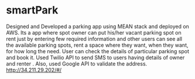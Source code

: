 # smartPark
Designed and Developed a parking app using MEAN stack and deployed on AWS. 
Its a app where spot owner can put his/her vacant parking spot on rent just by entering few required information and other users can see all the available parking spots, rent a space where they want, when they want, for how long the need.
User can check the details of particular parking spot and book it. 
Used Twilio API to send SMS to users having details of owner and renter .
Also, used Google API to validate the address.
http://34.211.29.202/#/




